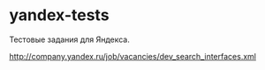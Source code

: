 yandex-tests
============
Тестовые задания для Яндекса.

http://company.yandex.ru/job/vacancies/dev_search_interfaces.xml
